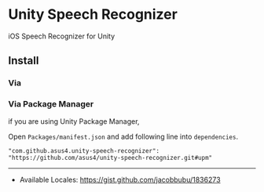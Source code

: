 Unity Speech Recognizer
===

iOS Speech Recognizer for Unity



## Install

### Via 
### Via Package Manager
if you are using Unity Package Manager,

Open `Packages/manifest.json` and add following line into `dependencies`.

`"com.github.asus4.unity-speech-recognizer": "https://github.com/asus4/unity-speech-recognizer.git#upm"`


---


- Available Locales: https://gist.github.com/jacobbubu/1836273
